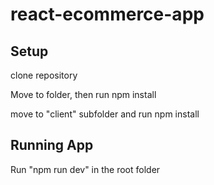 # react-ecommerce-app
<h2> Setup </h2>
clone repository

Move to folder, then run npm install

move to "client" subfolder and run npm install

<h2> Running App </h2>

Run "npm run dev" in the root folder

